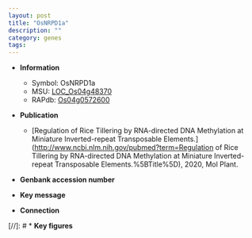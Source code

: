 ```yaml
---
layout: post
title: "OsNRPD1a"
description: ""
category: genes
tags: 
---
```


* **Information**  
    + Symbol: OsNRPD1a  
    + MSU: [LOC_Os04g48370](http://rice.uga.edu/cgi-bin/ORF_infopage.cgi?orf=LOC_Os04g48370)  
    + RAPdb: [Os04g0572600](http://rapdb.dna.affrc.go.jp/viewer/gbrowse_details/irgsp1?name=Os04g0572600)  

* **Publication**  
    + [Regulation of Rice Tillering by RNA-directed DNA Methylation at Miniature Inverted-repeat Transposable Elements.](http://www.ncbi.nlm.nih.gov/pubmed?term=Regulation of Rice Tillering by RNA-directed DNA Methylation at Miniature Inverted-repeat Transposable Elements.%5BTitle%5D), 2020, Mol Plant.

* **Genbank accession number**  

* **Key message**  

* **Connection**  

[//]: # * **Key figures**  



